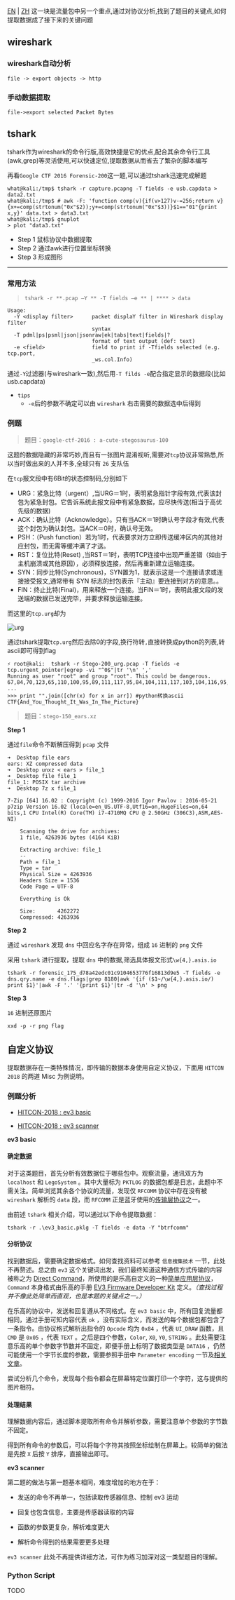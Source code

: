 [EN](./data.md) | [ZH](./data-zh.md)
这一块是流量包中另一个重点,通过对协议分析,找到了题目的关键点,如何提取数据成了接下来的关键问题

## wireshark

### wireshark自动分析

`file -> export objects -> http`

### 手动数据提取

`file->export selected Packet Bytes`


## tshark

tshark作为wireshark的命令行版,高效快捷是它的优点,配合其余命令行工具(awk,grep)等灵活使用,可以快速定位,提取数据从而省去了繁杂的脚本编写

再看`Google CTF 2016 Forensic-200`这一题,可以通过tshark迅速完成解题

```shll
what@kali:/tmp$ tshark -r capture.pcapng -T fields -e usb.capdata > data2.txt
what@kali:/tmp$ # awk -F: 'function comp(v){if(v>127)v-=256;return v}{x+=comp(strtonum("0x"$2));y+=comp(strtonum("0x"$3))}$1=="01"{print x,y}' data.txt > data3.txt
what@kali:/tmp$ gnuplot
> plot "data3.txt"
```

- Step 1 鼠标协议中数据提取
- Step 2 通过awk进行位置坐标转换
- Step 3 形成图形

---

### 常用方法

> `tshark -r **.pcap –Y ** -T fields –e ** | **** > data`

```
Usage:
  -Y <display filter>      packet displaY filter in Wireshark display filter
                           syntax
  -T pdml|ps|psml|json|jsonraw|ek|tabs|text|fields|?
                           format of text output (def: text)
  -e <field>               field to print if -Tfields selected (e.g. tcp.port,
                           _ws.col.Info)
```

通过`-Y`过滤器(与wireshark一致),然后用`-T filds -e`配合指定显示的数据段(比如usb.capdata)

- `tips`
    - `-e`后的参数不确定可以由 `wireshark` 右击需要的数据选中后得到

### 例题

> 题目：`google-ctf-2016 : a-cute-stegosaurus-100`

这题的数据隐藏的非常巧妙,而且有一张图片混淆视听,需要对`tcp`协议非常熟悉,所以当时做出来的人并不多,全球只有 `26` 支队伍

在`tcp`报文段中有6Bit的状态控制码,分别如下

- URG：紧急比特（urgent）,当URG＝1时，表明紧急指针字段有效,代表该封包为紧急封包。它告诉系统此报文段中有紧急数据，应尽快传送(相当于高优先级的数据)
- ACK：确认比特（Acknowledge）。只有当ACK＝1时确认号字段才有效,代表这个封包为确认封包。当ACK＝0时，确认号无效。
- PSH：（Push function）若为1时，代表要求对方立即传送缓冲区内的其他对应封包，而无需等缓冲满了才送。
- RST：复位比特(Reset) ,当RST＝1时，表明TCP连接中出现严重差错（如由于主机崩溃或其他原因），必须释放连接，然后再重新建立运输连接。
- SYN：同步比特(Synchronous)，SYN置为1，就表示这是一个连接请求或连接接受报文,通常带有 SYN 标志的封包表示『主动』要连接到对方的意思。。
- FIN：终止比特(Final)，用来释放一个连接。当FIN＝1时，表明此报文段的发送端的数据已发送完毕，并要求释放运输连接。

而这里的`tcp.urg`却为

![urg](figure/urg.png)

通过tshark提取`tcp.urg`然后去除0的字段,换行符转`,`直接转换成python的列表,转ascii即可得到flag

```
⚡ root@kali:  tshark -r Stego-200_urg.pcap -T fields -e  tcp.urgent_pointer|egrep -vi "^0$"|tr '\n' ','
Running as user "root" and group "root". This could be dangerous.
67,84,70,123,65,110,100,95,89,111,117,95,84,104,111,117,103,104,116,95,73,116,95,87,97,115,95,73,110,95,84,104,101,95,80,105,99,116,117,114,101,125,#
...
>>> print "".join([chr(x) for x in arr]) #python转换ascii
CTF{And_You_Thought_It_Was_In_The_Picture}
```

> 题目：`stego-150_ears.xz`

**Step 1**

通过`file`命令不断解压得到 `pcap` 文件

```shell
➜  Desktop file ears
ears: XZ compressed data
➜  Desktop unxz < ears > file_1
➜  Desktop file file_1
file_1: POSIX tar archive
➜  Desktop 7z x file_1

7-Zip [64] 16.02 : Copyright (c) 1999-2016 Igor Pavlov : 2016-05-21
p7zip Version 16.02 (locale=en_US.UTF-8,Utf16=on,HugeFiles=on,64 bits,1 CPU Intel(R) Core(TM) i7-4710MQ CPU @ 2.50GHz (306C3),ASM,AES-NI)

    Scanning the drive for archives:
    1 file, 4263936 bytes (4164 KiB)

    Extracting archive: file_1
    --
    Path = file_1
    Type = tar
    Physical Size = 4263936
    Headers Size = 1536
    Code Page = UTF-8

    Everything is Ok

    Size:       4262272
    Compressed: 4263936
```

**Step 2**

通过 `wireshark` 发现 `dns` 中回应名字存在异常，组成 `16` 进制的 `png` 文件

采用 `tshark` 进行提取，提取 `dns` 中的数据,筛选具体报文形式`\w{4,}.asis.io`

`tshark -r forensic_175_d78a42edc01c9104653776f16813d9e5 -T fields -e dns.qry.name -e dns.flags|grep 8180|awk '{if ($1~/\w{4,}.asis.io/) print $1}'|awk -F '.' '{print $1}'|tr -d '\n' > png`

**Step 3**

`16` 进制还原图片

`xxd -p -r png flag`


## 自定义协议

提取数据存在一类特殊情况，即传输的数据本身使用自定义协议，下面用 `HITCON 2018` 的两道 Misc 为例说明。

### 例题分析

- [HITCON-2018 : ev3 basic](https://github.com/ctf-wiki/ctf-challenges/tree/master/misc/cap/2018HITCON-ev3-basic)

- [HITCON-2018 : ev3 scanner](https://github.com/ctf-wiki/ctf-challenges/tree/master/misc/cap/2018HITCON-ev3-scanner)

**ev3 basic**

#### 确定数据

对于这类题目，首先分析有效数据位于哪些包中。观察流量，通讯双方为 `localhost` 和 `LegoSystem` 。其中大量标为 `PKTLOG` 的数据包都是日志，此题中不需关注。简单浏览其余各个协议的流量，发现仅 `RFCOMM` 协议中存在没有被 `wireshark` 解析的 `data` 段，而 `RFCOMM` 正是蓝牙使用的[传输层协议](https://en.wikipedia.org/wiki/List_of_Bluetooth_protocols#Radio_frequency_communication_(RFCOMM))之一。

由前述 `tshark` 相关介绍，可以通过以下命令提取数据：

`tshark -r .\ev3_basic.pklg -T fields -e data -Y "btrfcomm"`

#### 分析协议

找到数据后，需要确定数据格式。如何查找资料可以参考 `信息搜集技术` 一节，此处不再赘述。总之由 `ev3` 这个关键词出发，我们最终知道这种通信方式传输的内容被称之为 [Direct Command](http://ev3directcommands.blogspot.com/2016/01/no-title-specified-page-table-border_94.html)，所使用的是乐高自定义的一种[简单应用层协议](https://le-www-live-s.legocdn.com/sc/media/files/ev3-developer-kit/lego%20mindstorms%20ev3%20communication%20developer%20kit-f691e7ad1e0c28a4cfb0835993d76ae3.pdf?la=en-us)，`Command` 本身格式由乐高的手册 [EV3 Firmware Developer Kit](http://www.lego.com/en-gb/mindstorms/downloads) 定义。*（查找过程并不像此处简单而直观，也是本题的关键点之一。）*

在乐高的协议中，发送和回复遵从不同格式。在 `ev3 basic` 中，所有回复流量都相同，通过手册可知内容代表 `ok` ，没有实际含义，而发送的每个数据包都包含了一条指令。由协议格式解析出指令的 `Opcode` 均为 `0x84` ，代表 `UI_DRAW` 函数，且 `CMD` 是 `0x05` ，代表 `TEXT` 。之后是四个参数，`Color`, `X0`, `Y0`, `STRING` 。此处需要注意乐高的单个参数字节数并不固定，即便手册上标明了数据类型是 `DATA16` ，仍然可能使用一个字节长度的参数，需要参照手册中 `Parameter encoding` 一节及[相关文章](http://ev3directcommands.blogspot.com/2016/01/ev3-direct-commands-lesson-02-pre.html)。

尝试分析几个命令，发现每个指令都会在屏幕特定位置打印一个字符，这与提供的图片相符。

#### 处理结果

理解数据内容后，通过脚本提取所有命令并解析参数，需要注意单个参数的字节数不固定。

得到所有命令的参数后，可以将每个字符其按照坐标绘制在屏幕上。较简单的做法是先按 `X` 后按 `Y` 排序，直接输出即可。

**ev3 scanner**

第二题的做法与第一题基本相同，难度增加的地方在于：

- 发送的命令不再单一，包括读取传感器信息、控制 ev3 运动

- 回复也包含信息，主要是传感器读取的内容

- 函数的参数更复杂，解析难度更大

- 解析命令得到的结果需要更多处理

`ev3 scanner` 此处不再提供详细方法，可作为练习加深对这一类型题目的理解。

### Python Script

TODO

